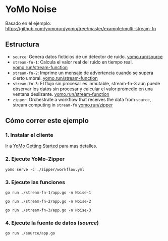 # YoMo Noise

Basado en el ejemplo: https://github.com/yomorun/yomo/tree/master/example/multi-stream-fn

## Estructura

+ `source`: Genera datos ficticios de un detector de ruido. [yomo.run/source](https://docs.yomo.run/source)
+ `stream-fn-1`: Calcula el valor real del ruido en tiempo real. [yomo.run/stream-function](https://docs.yomo.run/stream-function)
+ `stream-fn-2`: Imprime un mensaje de advertencia cuando se supera cierto umbral. [yomo.run/stream-function](https://docs.yomo.run/stream-function)
+ `stream-fn-3`: El flujo sin procesar es inmutable, stream-fn-3 aún puede observar los datos sin procesar y calcular el valor promedio en una ventana deslizante. [yomo.run/stream-function](https://docs.yomo.run/stream-function)
+ `zipper`: Orchestrate a workflow that receives the data from `source`, stream computing in `stream-fn` [yomo.run/zipper](https://docs.yomo.run/zipper)

## Cómo correr este ejemplo

### 1. Instalar el cliente

Ir a [YoMo Getting Started](https://github.com/yomorun/yomo#1-install-cli) para mas detalles.

### 2. Ejecute YoMo-Zipper

```
yomo serve -c ./zipper/workflow.yml
```

### 3. Ejecute las funciones

```
go run ./stream-fn-1/app.go -n Noise-1
```

```
go run ./stream-fn-2/app.go -n Noise-2
```

```
go run ./stream-fn-3/app.go -n Noise-3
```

### 4. Ejecute la fuente de datos (_source_)

```
go run ./source/app.go 
```
